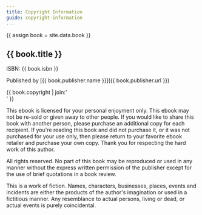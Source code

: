 ```yaml
---
title: Copyright Information
guide: copyright-information
...
```

{{ assign book = site.data.book }}
## {{ book.title }}

ISBN: {{ book.isbn }}

Published by [{{ book.publisher.name }}]({{ book.publisher.url }})

<p>{{ book.copyright | join:'<br />' }}</p>

This ebook is licensed for your personal enjoyment only.
This ebook may not be re-sold or given away to other people.
If you would like to share this book with another person,
please purchase an additional copy for each recipient.
If you're reading this book and did not purchase it,
or it was not purchased for your use only,
then please return to your favorite ebook retailer
and purchase your own copy.
Thank you for respecting the hard work of this author.

All rights reserved.
No part of this book may be reproduced or used in any manner
without the express written permission of the publisher
except for the use of brief quotations in a book review.

This is a work of fiction.
Names, characters, businesses, places, events and incidents
are either the products of the author's imagination
or used in a fictitious manner.
Any resemblance to actual persons, living or dead, or actual events
is purely coincidental.
